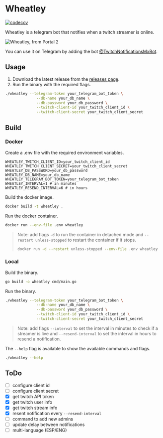 # Wheatley

[![codecov](https://codecov.io/gh/tecnologer/wheatley/branch/main/graph/badge.svg)](https://codecov.io/gh/username/repository)

Wheatley is a telegram bot that notifies when a twitch streamer is online.

![Wheatley, from Portal 2][1]


You can use it on Telegram by adding the bot [@TwitchNotificationsMxBot](https://t.me/@TwitchNotificationsMxBot).

## Usage

1. Download the latest release from the [releases page][2].
2. Run the binary with the required flags.

```bash
./wheatley --telegram-token your_telegram_bot_token \
              --db-name your_db_name \
              --db-password your_db_password \
              --twitch-client-id your_twitch_client_id \
              --twitch-client-secret your_twitch_client_secret
```

## Build

### Docker

Create a .env file with the required environment variables.

```
WHEATLEY_TWITCH_CLIENT_ID=your_twitch_client_id
WHEATLEY_TWITCH_CLIENT_SECRET=your_twitch_client_secret
WHEATLEY_DB_PASSWORD=your_db_password
WHEATLEY_DB_NAME=your_db_name
WHEATLEY_TELEGRAM_BOT_TOKEN=your_telegram_bot_token
WHEATLEY_INTERVAL=1 # in minutes
WHEATLEY_RESEND_INTERVAL=6 # in hours
```

Build the docker image.
```bash
docker build -t wheatley .
```

Run the docker container.
```bash
docker run --env-file .env wheatley
```

> Note: add flags `-d` to run the container in detached mode and `--restart unless-stopped` to restart the container if it stops.
> ```bash
> docker run -d --restart unless-stopped --env-file .env wheatley
> ```

### Local

Build the binary.

```bash
go build -o wheatley cmd/main.go
```

Run the binary.

```bash
./wheatley --telegram-token your_telegram_bot_token \
              --db-name your_db_name \
              --db-password your_db_password \
              --twitch-client-id your_twitch_client_id \
              --twitch-client-secret your_twitch_client_secret
```

> Note: add flags `--interval` to set the interval in minutes to check if a streamer is live and `--resend-interval` to set the interval in hours to resend a notification.

The `--help` flag is available to show the available commands and flags.

```bash
./wheatley --help
```

## ToDo

- [ ] configure client id
- [ ] configure client secret
- [x] get twitch API token
- [x] get twitch user info
- [x] get twitch stream info
- [x] resent notification every `--resend-interval`
- [ ] command to add new admins
- [ ] update delay between notifications
- [ ] multi-language (ESP/ENG)

[1]: https://i1.theportalwiki.net/img/thumb/9/94/Wheatley.png/300px-Wheatley.png
[2]: https://github.com/tecnologer/wheatley/releases
